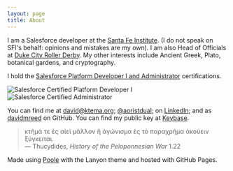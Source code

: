 ```yaml
---
layout: page
title: About
---
```


I am a Salesforce developer at the [Santa Fe Institute](http://www.santafe.edu). (I do not speak on SFI's behalf: opinions and mistakes are my own).
I am also Head of Officials at [Duke City Roller Derby](http://dukecityderby.com).
My other interests include Ancient Greek, Plato, botanical gardens, and cryptography.

I hold the [Salesforce Platform Developer I and Administrator](http://certification.salesforce.com/verification-email?init=1&email=david@ktema.org) certifications.

<div>
<img style="display: inline;" src="{{ site.baseurl }}/public/SFU_CRT_BDG_Pltfrm_Dev_I_RGB.png" alt="Salesforce Certified Platform Developer I" /> <img style="display: inline;" src="{{ site.baseurl }}/public/SFU_CRT_BDG_Admin_RGB.png" alt="Salesforce Certified Administrator" />
</div>

You can find me at [david@ktema.org](mailto:david@ktema.org); [@aoristdual](https://twitter.com/aoristdual); on [LinkedIn](https://www.linkedin.com/in/david-reed-16175b31);
and as [davidmreed](https://github.com/davidmreed) on GitHub.
You can find my public key at [Keybase](https://keybase.io/davidreed).

> <span class="greek">κτῆμά τε ἐς αἰεὶ μᾶλλον ἢ ἀγώνισμα ἐς τὸ παραχρῆμα ἀκούειν ξύγκειται.</span><br />
  &mdash; Thucydides, <cite>History of the Peloponnesian War</cite> 1.22

  Made using [Poole](http://getpoole.com) with the Lanyon theme and hosted with GitHub Pages.
